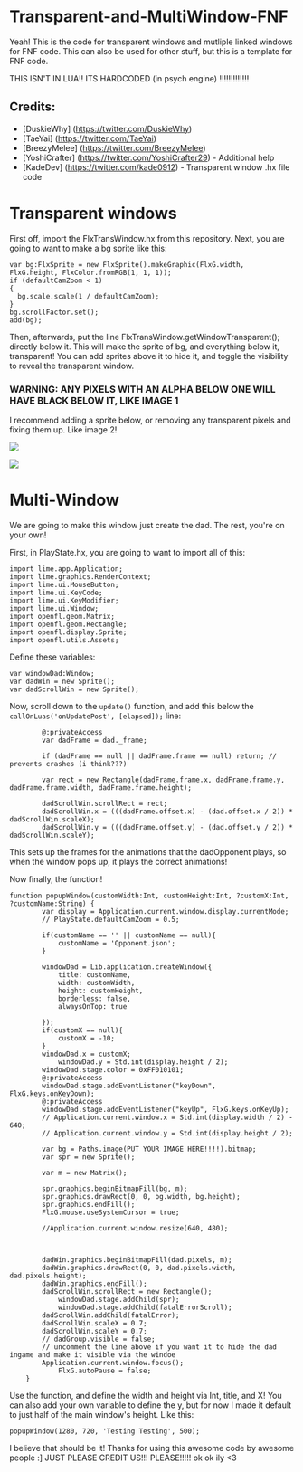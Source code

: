 # Transparent-and-MultiWindow-FNF

Yeah! This is the code for transparent windows and mutliple linked windows for FNF code. This can also be used for other stuff, but this is a template for FNF code.

THIS ISN'T IN LUA!! ITS HARDCODED (in psych engine) !!!!!!!!!!!!!

## Credits:
* [DuskieWhy] (https://twitter.com/DuskieWhy)
* [TaeYai] (https://twitter.com/TaeYai)
* [BreezyMelee] (https://twitter.com/BreezyMelee)
* [YoshiCrafter] (https://twitter.com/YoshiCrafter29) - Additional help
* [KadeDev] (https://twitter.com/kade0912) - Transparent window .hx file code

# Transparent windows 
First off, import the FlxTransWindow.hx from this repository.
Next, you are going to want to make a bg sprite like this:

```
var bg:FlxSprite = new FlxSprite().makeGraphic(FlxG.width, FlxG.height, FlxColor.fromRGB(1, 1, 1));
if (defaultCamZoom < 1)
{
  bg.scale.scale(1 / defaultCamZoom);
}
bg.scrollFactor.set();
add(bg);
```
Then, afterwards, put the line FlxTransWindow.getWindowTransparent(); directly below it.
This will make the sprite of bg, and everything below it, transparent!
You can add sprites above it to hide it, and toggle the visibility to reveal the transparent window.

### WARNING: ANY PIXELS WITH AN ALPHA BELOW ONE WILL HAVE BLACK BELOW IT, LIKE IMAGE 1


I recommend adding a sprite below, or removing any transparent pixels and fixing them up. 
Like image 2!

![](https://albumizr.com/ia/8c5415605f8d9fb6093971ffa0281c05.jpg)

![](https://cdn.discordapp.com/attachments/884274552295792732/1018398012575322112/unknown.png)

# Multi-Window
We are going to make this window just create the dad. The rest, you're on your own!

First, in PlayState.hx, you are going to want to import all of this:

```
import lime.app.Application;
import lime.graphics.RenderContext;
import lime.ui.MouseButton;
import lime.ui.KeyCode;
import lime.ui.KeyModifier;
import lime.ui.Window;
import openfl.geom.Matrix;
import openfl.geom.Rectangle;
import openfl.display.Sprite;
import openfl.utils.Assets;
```

Define these variables:

```
var windowDad:Window;
var dadWin = new Sprite();
var dadScrollWin = new Sprite();
```

Now, scroll down to the `update()` function, and add this below the `callOnLuas('onUpdatePost', [elapsed]);` line:

```
        @:privateAccess
        var dadFrame = dad._frame;
        
        if (dadFrame == null || dadFrame.frame == null) return; // prevents crashes (i think???)
            
        var rect = new Rectangle(dadFrame.frame.x, dadFrame.frame.y, dadFrame.frame.width, dadFrame.frame.height);
        
        dadScrollWin.scrollRect = rect;
        dadScrollWin.x = (((dadFrame.offset.x) - (dad.offset.x / 2)) * dadScrollWin.scaleX);
        dadScrollWin.y = (((dadFrame.offset.y) - (dad.offset.y / 2)) * dadScrollWin.scaleY);        
```

This sets up the frames for the animations that the dadOpponent plays, so when the window pops up, it plays the correct animations!

Now finally, the function!

```
function popupWindow(customWidth:Int, customHeight:Int, ?customX:Int, ?customName:String) {
        var display = Application.current.window.display.currentMode;
        // PlayState.defaultCamZoom = 0.5;

		if(customName == '' || customName == null){
			customName = 'Opponent.json';
		}

        windowDad = Lib.application.createWindow({
            title: customName,
            width: customWidth,
            height: customHeight,
            borderless: false,
            alwaysOnTop: true

        });
		if(customX == null){
			customX = -10;
		}
        windowDad.x = customX;
	    	windowDad.y = Std.int(display.height / 2);
        windowDad.stage.color = 0xFF010101;
        @:privateAccess
        windowDad.stage.addEventListener("keyDown", FlxG.keys.onKeyDown);
        @:privateAccess
        windowDad.stage.addEventListener("keyUp", FlxG.keys.onKeyUp);
        // Application.current.window.x = Std.int(display.width / 2) - 640;
        // Application.current.window.y = Std.int(display.height / 2);

        var bg = Paths.image(PUT YOUR IMAGE HERE!!!!).bitmap;
        var spr = new Sprite();

        var m = new Matrix();

        spr.graphics.beginBitmapFill(bg, m);
        spr.graphics.drawRect(0, 0, bg.width, bg.height);
        spr.graphics.endFill();
        FlxG.mouse.useSystemCursor = true;

        //Application.current.window.resize(640, 480);



        dadWin.graphics.beginBitmapFill(dad.pixels, m);
        dadWin.graphics.drawRect(0, 0, dad.pixels.width, dad.pixels.height);
        dadWin.graphics.endFill();
        dadScrollWin.scrollRect = new Rectangle();
	    	windowDad.stage.addChild(spr);
		    windowDad.stage.addChild(fatalErrorScroll);
        dadScrollWin.addChild(fatalError);
        dadScrollWin.scaleX = 0.7;
        dadScrollWin.scaleY = 0.7;
        // dadGroup.visible = false;
        // uncomment the line above if you want it to hide the dad ingame and make it visible via the windoe
        Application.current.window.focus();
	    	FlxG.autoPause = false;
    }
```
    
Use the function, and define the width and height via Int, title, and X! You can also add your own variable to define the y, but for now I made it default to just half of the main window's height.
Like this:

`popupWindow(1280, 720, 'Testing Testing', 500);`

I believe that should be it! 
Thanks for using this awesome code by awesome people :]
JUST PLEASE CREDIT US!!! PLEASE!!!!! ok ok ily <3
